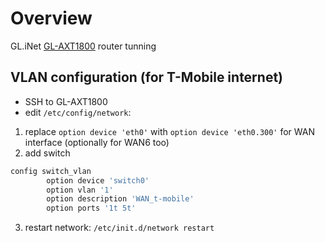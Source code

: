 # Overview
GL.iNet [GL-AXT1800](https://www.gl-inet.com/products/gl-axt1800/) router tunning

## VLAN configuration (for T-Mobile internet)
- SSH to GL-AXT1800
- edit ```/etc/config/network```:
1. replace ```option device 'eth0'``` with ```option device 'eth0.300'``` for WAN interface (optionally for WAN6 too)
2. add switch
```bash
config switch_vlan
        option device 'switch0'
        option vlan '1'
        option description 'WAN_t-mobile'
        option ports '1t 5t'
```
3. restart network: ```/etc/init.d/network restart```
